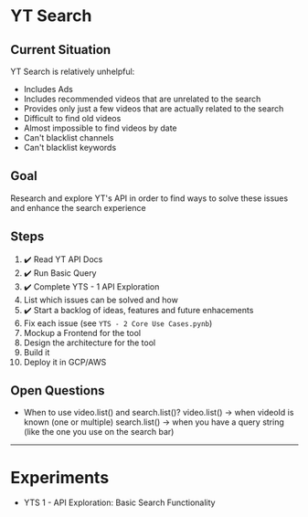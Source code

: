 # YT Search
## Current Situation
YT Search is relatively unhelpful:
- Includes Ads
- Includes recommended videos that are unrelated to the search
- Provides only just a few videos that are actually related to the search
- Difficult to find old videos
- Almost impossible to find videos by date
- Can't blacklist channels
- Can't blacklist keywords

## Goal
Research and explore YT's API in order to find ways to solve these issues and enhance the search experience

## Steps
1. ✔️ Read YT API Docs
2. ✔️ Run Basic Query
3. ✔️ Complete YTS - 1 API Exploration
4. List which issues can be solved and how
5. ✔️ Start a backlog of ideas, features and future enhacements
6. Fix each issue (see ```YTS - 2 Core Use Cases.pynb```)
7. Mockup a Frontend for the tool
8. Design the architecture for the tool
9. Build it
10. Deploy it in GCP/AWS

## Open Questions
- When to use video.list() and search.list()?
    video.list() -> when videoId is known (one or multiple)
    search.list() -> when you have a query string (like the one you use on the search bar)

***

# Experiments
- YTS 1 - API Exploration: Basic Search Functionality